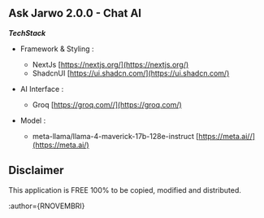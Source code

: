 **Ask Jarwo 2.0.0 - Chat AI**
-
***TechStack***
* Framework & Styling :
    -   NextJs  [https://nextjs.org/](https://nextjs.org/)
    -   ShadcnUI  [https://ui.shadcn.com/](https://ui.shadcn.com/)
 
* AI Interface :
    -   Groq [https://groq.com//](https://groq.com/)
 
* Model :
    -   meta-llama/llama-4-maverick-17b-128e-instruct [https://meta.ai//](https://meta.ai/)


Disclaimer
-
This application is FREE 100% to be copied, modified and distributed. 


:author={RNOVEMBRI}








